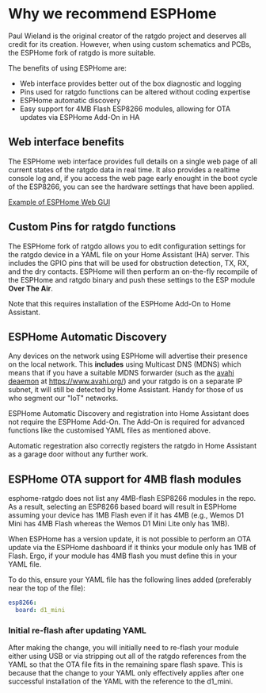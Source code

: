 # Why we recommend ESPHome
Paul Wieland is the original creator of the ratgdo project and deserves all credit for its creation. However, when using custom schematics and PCBs, the ESPHome fork of ratgdo is more suitable.

The benefits of using ESPHome are:
- Web interface provides better out of the box diagnostic and logging
- Pins used for ratgdo functions can be altered without coding expertise
- ESPHome automatic discovery
- Easy support for 4MB Flash ESP8266 modules, allowing for OTA updates via ESPHome Add-On in HA

## Web interface benefits
The ESPHome web interface provides full details on a single web page of all current states of the ratgdo data in real time.  It also provides a realtime console log and, if you access the web page early enought in the boot cycle of the ESP8266, you can see the hardware settings that have been applied.

[Example of ESPHome Web GUI](https://github.com/Kaldek/rat-ratgdo/blob/main/images/ESPHome%20Web%20Gui%20example.png)

## Custom Pins for ratgdo functions
The ESPHome fork of ratgdo allows you to edit configuration settings for the ratgdo device in a YAML file on your Home Assistant (HA) server.  This includes the GPIO pins that will be used for obstruction detection, TX, RX, and the dry contacts.  ESPHome will then perform an on-the-fly recompile of the ESPHome and ratgdo binary and push these settings to the ESP module **Over The Air**.

Note that this requires installation of the ESPHome Add-On to Home Assistant.

## ESPHome Automatic Discovery
Any devices on the network using ESPHome will advertise their presence on the local network.  This **includes** using Multicast DNS (MDNS) which means that if you have a suitable MDNS forwarder (such as the [avahi deaemon](https://www.avahi.org/) at https://www.avahi.org/) and your ratgdo is on a separate IP subnet, it will still be detected by Home Assistant.  Handy for those of us who segment our "IoT" networks.

ESPHome Automatic Discovery and registration into Home Assistant does not require the ESPHome Add-On.  The Add-On is required for advanced functions like the customised YAML files as mentioned above.

Automatic regestration also correctly registers the ratgdo in Home Assistant as a garage door without any further work.

## ESPHome OTA support for 4MB flash modules
esphome-ratgdo does not list any 4MB-flash ESP8266 modules in the repo.  As a result, selecting an ESP8266 based board will result in ESPHome assuming your device has 1MB Flash even if it has 4MB (e.g., Wemos D1 Mini has 4MB Flash whereas the Wemos D1 Mini Lite only has 1MB).

When ESPHome has a version update, it is not possible to perform an OTA update via the ESPHome dashboard if it thinks your module only has 1MB of Flash.  Ergo, if your module has 4MB flash you must define this in your YAML file.

To do this, ensure your YAML file has the following lines added (preferably near the top of the file):
```yaml
esp8266:
  board: d1_mini
```

### Initial re-flash after updating YAML
After making the change, you will initially need to re-flash your module either using USB or via stripping out all of the ratgdo references from the YAML so that the OTA file fits in the remaining spare flash spave.  This is because that the change to your YAML only effectively applies after one successful installation of the YAML with the reference to the d1_mini.
